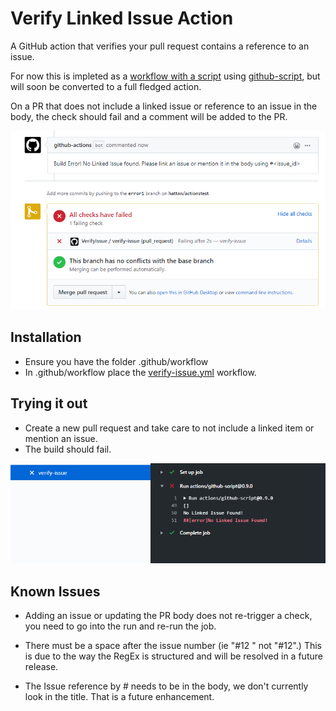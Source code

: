 # Verify Linked Issue Action
A GitHub action that verifies your pull request contains a reference to an issue. 

For now this is impleted as a [workflow with a script](example/verify-issue.yml) using [github-script](https://github.com/actions/github-script), but will soon be converted to a full fledged action.

On a PR that does not include a linked issue or reference to an issue in the body, the check should fail and a comment will be added to the PR.

![Failing checks](images/failed-pr-body.png "Failing checks")

## Installation

* Ensure you have the folder .github/workflow
* In .github/workflow place the [verify-issue.yml](example/verify-issue.yml) workflow.

## Trying it out

* Create a new pull request and take care to not include a linked item or mention an issue.
* The build should fail.

![Failed Build log](images/failed1.png "Failed Build log")
## Known Issues

* Adding an issue or updating the PR body does not re-trigger a check, you need to go into the run and re-run the job.

* There must be a space after the issue number (ie "#12 " not "#12".) This is due to the way the RegEx is structured and will be resolved in a future release.

* The Issue reference by # needs to be in the body, we don't currently look in the title. That is a future enhancement.



